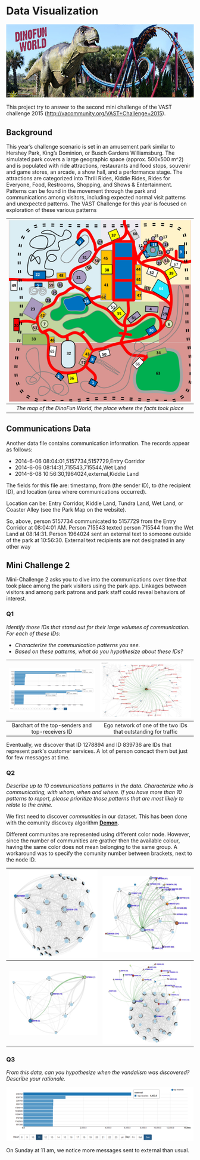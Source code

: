 # Data Visualization

![logo](documents/dinofunworldwebsite/dinofunworld/wp-content/uploads/2015/04/dinofunworldbanner.jpg)

This project try to answer to the second mini challenge of the  VAST challenge 2015 (http://vacommunity.org/VAST+Challenge+2015).

## Background

This year’s challenge scenario is set in an amusement park similar to Hershey Park, King’s Dominion, or Busch Gardens Williamsburg.  The simulated park covers a large geographic space (approx. 500x500 m^2) and is populated with ride attractions, restaurants and food stops, souvenir and game stores, an arcade, a show hall, and a performance stage.  The attractions are categorized into Thrill Rides, Kiddie Rides, Rides for Everyone, Food, Restrooms, Shopping, and Shows & Entertainment.\
Patterns can be found in the movement through the park and communications among visitors, including expected normal visit patterns and unexpected patterns.  The VAST Challenge for this year is focused on exploration of these various patterns

| ![park map](documents/Auxiliary&#32;Files/Park&#32;Map.jpg) |
|:--:|
| *The map of the DinoFun World, the place where the facts took place* |

## Communications Data
Another data file contains communication information. The records appear as follows:

- 2014-6-06 08:04:01,5157734,5157729,Entry Corridor
- 2014-6-06 08:14:31,715543,715544,Wet Land
- 2014-6-08 10:56:30,1964024,external,Kiddie Land

The fields for this file are: timestamp, from (the sender ID), to (the recipient ID), and location (area where communications occurred).

Location can be: Entry Corridor, Kiddie Land, Tundra Land, Wet Land, or Coaster Alley (see the Park Map on the website). 

So, above, person 5157734 communicated to 5157729 from the Entry Corridor at 08:04:01 AM. Person 715543 texted person 715544 from the Wet Land at 08:14:31. Person 1964024 sent an external text to someone outside of the park at 10:56:30. External text recipients are not designated in any other way


## Mini Challenge 2

Mini-Challenge 2 asks you to dive into the communications over time that took place among the park visitors using the park app. Linkages between visitors and among park patrons and park staff could reveal behaviors of interest.

### Q1
*Identify those IDs that stand out for their large volumes of communication. For each of these IDs:*
   * *Characterize the communication patterns you see.*
   * *Based on these patterns, what do you hypothesize about these IDs?*
  
| ![barchart](documents/Auxiliary&#32;Files/barchart.png) | ![egonetwork customer service](documents/Auxiliary&#32;Files/egonetworkCustomerService.png) |
|:--:|:--:|
| Barchart of the top-senders and top-receivers ID| Ego network of one of the two IDs that outstanding for traffic |

Eventually, we discover that ID 1278894 and ID 839736 are IDs that represent park's customer services. A lot of person concact them but just for few messages at time.

### Q2

*Describe up to 10 communications patterns in the data. Characterize who is communicating, with whom, when and where. If you have more than 10 patterns to report, please prioritize those patterns that are most likely to relate to the crime.*

We first need to discover *communities* in our dataset. This has been done with the comunity discovey algorithm [**Demon**](https://github.com/GiulioRossetti/DEMON).

Different communites are represented using different color node. However, since the number of communities are grather then the available colour, having the same color does not mean belonging to the same group. A workaround was to specify the comunity number between brackets, next to the node ID.

| ![shy](documents/Auxiliary&#32;Files/shy.png) | ![comunicator](documents/Auxiliary&#32;Files/comunicator.png) |
|:--:|:--:|
| ![alone pattern](documents/Auxiliary&#32;Files/alone.png) | ![mixed](documents/Auxiliary&#32;Files/mixed.png) |

### Q3

*From this data, can you hypothesize when the vandalism was discovered? Describe your rationale.*

![vandalism](documents/Auxiliary&#32;Files/vandalism.png)

On Sunday at 11 am, we notice more messages sent to external than usual.